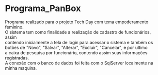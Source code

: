 # Programa_PanBox
Programa realizado para o projeto Tech Day com tema empoderamento feminino.  
O sistema tem como finalidade a realização de cadastro de funcionários, assim  
contendo inicialmente a tela de login para acessar o sistema e também os   
botões de "Novo", "Salvar", "Alterar", "Excluir", "Cancelar", e por ultimo  
a caixa de pesquisa por funcionário, contendo assim suas informações registradas.  
A conexão com o banco de dados foi feita com o SqlServer localmente na minha maquina.
